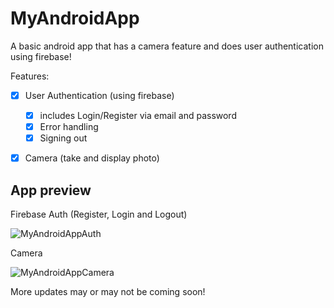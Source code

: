 # MyAndroidApp
A basic android app that has a camera feature and does user authentication using firebase!

Features:
- [x] User Authentication (using firebase)
  - [x] includes Login/Register via email and password
  - [x] Error handling
  - [x] Signing out
- [x] Camera (take and display photo)


## App preview
Firebase Auth (Register, Login and Logout)

![MyAndroidAppAuth](https://user-images.githubusercontent.com/85099754/137617346-a1328548-c8ea-41e2-b987-c3a2b811f909.gif)

Camera

![MyAndroidAppCamera](https://user-images.githubusercontent.com/85099754/137617572-13fe888d-c6fa-4b0e-9a4a-6dde5d8b49ea.gif)

More updates may or may not be coming soon!
